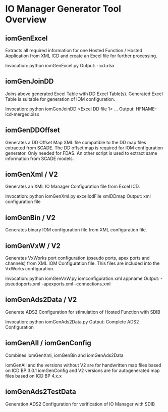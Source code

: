 # IO Manager Generator Tool Overview

iomGenExcel
---------------------------------------------------------------------------
Extracts all required information for one Hosted Function / Hosted Application
from XML ICD and create an Excel file for further processing.

Invocation: python iomGenExcel.py <HFNAME> <XMLICD Root Directory>
Output: <HFNAME>-icd.xlsx

iomGenJoinDD
---------------------------------------------------------------------------
Joins above generated Excel Table with DD Excel Table(s). Generated 
Excel Table is suitable for generation of IOM configuration.

Invocation: python iomGenJoinDD <Excel-icd file> <Excel DD file 1> ... <Excel DD file n>
Output:     HFNAME-icd-merged.xlsx

iomGenDDOffset 
---------------------------------------------------------------------------
Generates a DD Offset Map XML file compatible to the DD map files extracted 
from SCADE. The DD offset map is required for IOM configuration generator.
Only needed for FDAS. An other script is used to extract same information 
from SCADE models.


iomGenXml / V2
---------------------------------------------------------------------------
Generates an XML IO Manager Configuration file from Excel ICD.

Invocation: python iomGenXml.py excelIcdFile xmlDDmap 
Output: xml configuration file

iomGenBin / V2
---------------------------------------------------------------------------
Generates binary IOM configuration file from XML configuration file.

iomGenVxW / V2
---------------------------------------------------------------------------
Generates VxWorks port configuration (pseudo ports, apex ports and channels)
from XML IOM Configuration file. This files are included into the VxWorks 
configuration.

Invocation: python iomGenVxW.py iomconfiguration.xml appname
Output: <appname>-pseudoports.xml <appname>-apexports.xml <appname>-connections.xml

iomGenAds2Data / V2
---------------------------------------------------------------------------
Generate ADS2 Configuration for stimulation of Hosted Function with SDIB

Invocation: python iomGenAds2Data.py <excel hf icd> <xml dd map>
Output: Complete ADS2 Configuration

iomGenAll / iomGenConfig
---------------------------------------------------------------------------
Combines iomGenXml, iomGenBin and iomGenAds2Data


iomGenAll and the versions without V2 are for handwritten map files based on ICD BP 3.0.1
iomGenConfig and V2 versions are for autogenerated map files based on ICD BP 4.x.x


iomGenAds2TestData 
----------------------------------------------------------------------------
Generation ADS2 Configuration for verification of IO Manager with SDIB
